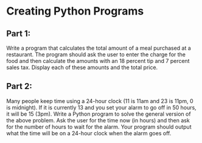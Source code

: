 # Creating Python Programs
## Part 1:
Write a program that calculates the total amount of a meal purchased at a restaurant. The program should ask the user to enter the charge for the food and then calculate the amounts with an 18 percent tip and 7 percent sales tax. Display each of these amounts and the total price.

## Part 2:
Many people keep time using a 24-hour clock (11 is 11am and 23 is 11pm, 0 is midnight). If it is currently 13 and you set your alarm to go off in 50 hours, it will be 15 (3pm). Write a Python program to solve the general version of the above problem. Ask the user for the time now (in hours) and then ask for the number of hours to wait for the alarm. Your program should output what the time will be on a 24-hour clock when the alarm goes off.